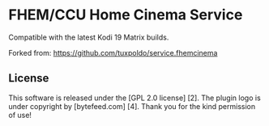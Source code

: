 FHEM/CCU Home Cinema Service
============================

Compatible with the latest Kodi 19 Matrix builds.

Forked from: https://github.com/tuxpoldo/service.fhemcinema

License
-------
This software is released under the [GPL 2.0 license] [2].
The plugin logo is under copyright by [bytefeed.com] [4]. Thank you for the kind permission of use!

